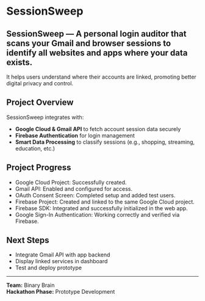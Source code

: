 # SessionSweep

## SessionSweep — A personal login auditor that scans your Gmail and browser sessions to identify all websites and apps where your data exists.  
It helps users understand where their accounts are linked, promoting better digital privacy and control.


## Project Overview  

SessionSweep integrates with:
- **Google Cloud & Gmail API** to fetch account session data securely  
- **Firebase Authentication** for login management  
- **Smart Data Processing** to classify sessions (e.g., shopping, streaming, education, etc.)


## Project Progress

- Google Cloud Project: Successfully created.
- Gmail API: Enabled and configured for access.
- OAuth Consent Screen: Completed setup and added test users.
- Firebase Project: Created and linked to the same Google Cloud project.
- Firebase SDK: Integrated and successfully initialized in the web app.
- Google Sign-In Authentication: Working correctly and verified via Firebase.



## Next Steps  

- Integrate Gmail API with app backend  
- Display linked services in dashboard  
- Test and deploy prototype 

---

**Team:** Binary Brain  
**Hackathon Phase:** Prototype Development  

